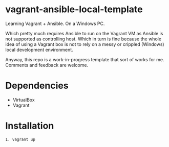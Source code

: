 # vagrant-ansible-local-template

Learning Vagrant + Ansible. On a Windows PC.

Which pretty much requires Ansible to run on the Vagrant VM as Ansible is not supported as controlling host. Which in turn is fine 
because the whole idea of using a Vagrant box is not to rely on a messy or crippled (Windows) local development environment.

Anyway, this repo is a work-in-progress template that sort of works for me. Comments and feedback are welcome.

# Dependencies

- VirtualBox
- Vagrant

# Installation

```
1. vagrant up
```
